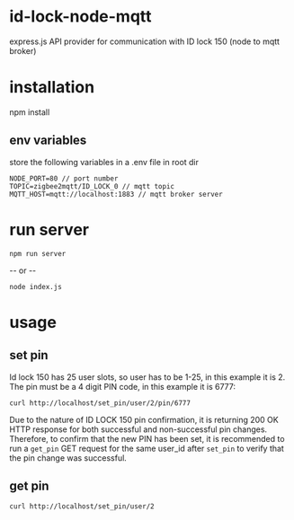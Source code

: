 # id-lock-node-mqtt
express.js API provider for communication with ID lock 150 (node to mqtt broker)

# installation
npm install

## env variables
store the following variables in a .env file in root dir
```
NODE_PORT=80 // port number
TOPIC=zigbee2mqtt/ID_LOCK_0 // mqtt topic
MQTT_HOST=mqtt://localhost:1883 // mqtt broker server
```

# run server
```
npm run server
```
-- or --
```
node index.js
```

# usage

## set pin
Id lock 150 has 25 user slots, so user has to be 1-25, in this example it is 2. The pin must be a 4 digit PIN code, in this example it is 6777:
```
curl http://localhost/set_pin/user/2/pin/6777
```

Due to the nature of ID LOCK 150 pin confirmation, it is returning 200 OK HTTP response for both successful and non-successful pin changes. Therefore, to confirm that the new PIN has been set, it is recommended to run a `get_pin` GET request for the same user_id after `set_pin` to verify that the pin change was successful.

## get pin
```
curl http://localhost/set_pin/user/2
```
